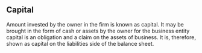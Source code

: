 ## Capital
Amount invested by the owner in the firm is known as capital. It may be brought in the form of cash or assets by the owner for the business entity capital is an obligation and a claim on the assets of business. It is, therefore, shown as capital on the liabilities side of the balance sheet.
